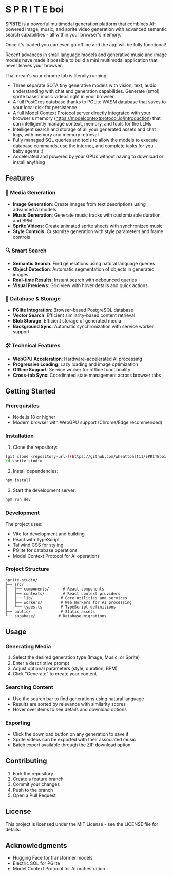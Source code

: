 # S P R I T E boi

SPRITE is a powerful multimodal generation platform that combines AI-powered image, music, and sprite video generation with advanced semantic search capabilities - all within your browser's memory. 

Once it's loaded you can even go offline and the app will be fully functional! 

Recent advances in small language models and generative music and image models have made it possible to build a mini multimodal application that never leaves your browser. 

That mean's your chrome tab is literally running:

- Three separate SOTA tiny generative models with vision, text, audio understanding with chat and generation capabilities. Generate (smol) sprite based music videos right in your browser
- A full PostGres database thanks to PGLite WASM database that saves to your local disk for persistence. 
- A full Model Context Protocol server directly integrated with your browser's memory (https://modelcontextprotocol.io/introduction) that can intelligently manage context, memory, and tools for the LLMs
- Intelligent search and storage of all your generated assets and chat logs, with memory and memory retrieval
- Fully managed SQL queries and tools to allow the models to execute database commands, use the internet, and complete tasks for you - baby agents :)
- Accelerated and powered by your GPUs without having to download or install anything



## Features

### 🎨 Media Generation
- **Image Generation**: Create images from text descriptions using advanced AI models
- **Music Generation**: Generate music tracks with customizable duration and BPM
- **Sprite Videos**: Create animated sprite sheets with synchronized music
- **Style Controls**: Customize generation with style parameters and frame controls

### 🔍 Smart Search
- **Semantic Search**: Find generations using natural language queries
- **Object Detection**: Automatic segmentation of objects in generated images
- **Real-time Results**: Instant search with debounced queries
- **Visual Previews**: Grid view with hover details and quick actions

### 💾 Database & Storage
- **PGlite Integration**: Browser-based PostgreSQL database
- **Vector Search**: Efficient similarity-based content retrieval
- **Blob Storage**: Efficient storage of generated media
- **Background Sync**: Automatic synchronization with service worker support

### 🛠️ Technical Features
- **WebGPU Acceleration**: Hardware-accelerated AI processing
- **Progressive Loading**: Lazy loading and image optimization
- **Offline Support**: Service worker for offline functionality
- **Cross-tab Sync**: Coordinated state management across browser tabs

## Getting Started

### Prerequisites
- Node.js 18 or higher
- Modern browser with WebGPU support (Chrome/Edge recommended)

### Installation

1. Clone the repository:
```bash
[git clone <repository-url>](https://github.com/wheattoast11/SPRITEboi.git)
cd sprite-studio
```

2. Install dependencies:
```bash
npm install
```

3. Start the development server:
```bash
npm run dev
```

### Development

The project uses:
- Vite for development and building
- React with TypeScript
- Tailwind CSS for styling
- PGlite for database operations
- Model Context Protocol for AI operations

### Project Structure

```
sprite-studio/
├── src/
│   ├── components/      # React components
│   ├── contexts/        # React context providers
│   ├── lib/            # Core utilities and services
│   ├── workers/        # Web Workers for AI processing
│   └── types.ts        # TypeScript definitions
├── public/             # Static assets
└── supabase/          # Database migrations
```

## Usage

### Generating Media

1. Select the desired generation type (Image, Music, or Sprite)
2. Enter a descriptive prompt
3. Adjust optional parameters (style, duration, BPM)
4. Click "Generate" to create your content

### Searching Content

- Use the search bar to find generations using natural language
- Results are sorted by relevance with similarity scores
- Hover over items to see details and download options

### Exporting

- Click the download button on any generation to save it
- Sprite videos can be exported with their associated music
- Batch export available through the ZIP download option

## Contributing

1. Fork the repository
2. Create a feature branch
3. Commit your changes
4. Push to the branch
5. Open a Pull Request

## License

This project is licensed under the MIT License - see the LICENSE file for details.

## Acknowledgments

- Hugging Face for transformer models
- Electric SQL for PGlite
- Model Context Protocol for AI orchestration
